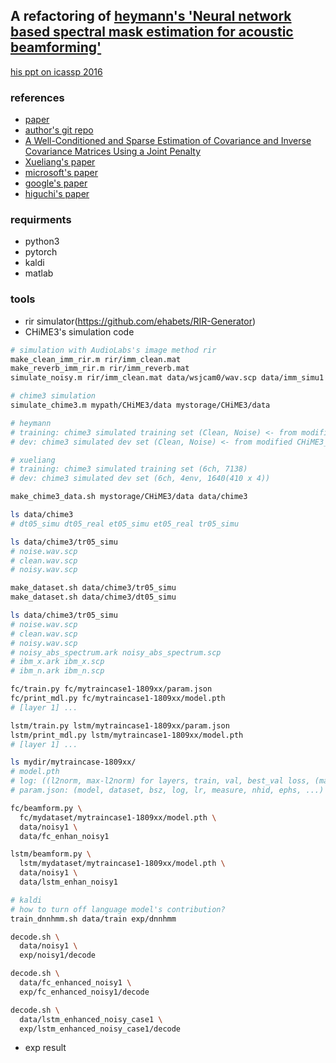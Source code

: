 ## A refactoring of [heymann's 'Neural network based spectral mask estimation for acoustic beamforming'](https://github.com/fgnt/nn-gev)

[his ppt on icassp 2016](https://www.google.com/url?sa=t&rct=j&q=&esrc=s&source=web&cd=3&ved=2ahUKEwi6h6Sw54bdAhWFZt4KHQJlCdAQFjACegQIBxAC&url=https%3A%2F%2Fsigport.org%2Fsites%2Fdefault%2Ffiles%2Ficassp_2016_1.pdf&usg=AOvVaw3DmQHWT8LFJNCLWhmyy-QB)

### references

- [paper]()
- [author's git repo](https://github.com/fgnt/nn-gev)
- [A Well-Conditioned and Sparse Estimation of Covariance
and Inverse Covariance Matrices Using a Joint Penalty](https://stt.msu.edu/users/mauryaas/Ashwini_JPEN.pdf)
- [Xueliang's paper]()
- [microsoft's paper]()
- [google's paper]()
- [higuchi's paper]()

### requirments

- python3
- pytorch
- kaldi
- matlab

### tools
- rir simulator(https://github.com/ehabets/RIR-Generator)
- CHiME3's simulation code

```sh
# simulation with AudioLabs's image method rir
make_clean_imm_rir.m rir/imm_clean.mat
make_reverb_imm_rir.m rir/imm_reverb.mat
simulate_noisy.m rir/imm_clean.mat data/wsjcam0/wav.scp data/imm_simu1

# chime3 simulation
simulate_chime3.m mypath/CHiME3/data mystorage/CHiME3/data

# heymann
# training: chime3 simulated training set (Clean, Noise) <- from modified CHiME3_simulate_data.m
# dev: chime3 simulated dev set (Clean, Noise) <- from modified CHiME3_simulate_data.m

# xueliang
# training: chime3 simulated training set (6ch, 7138)
# dev: chime3 simulated dev set (6ch, 4env, 1640(410 x 4))

make_chime3_data.sh mystorage/CHiME3/data data/chime3

ls data/chime3
# dt05_simu dt05_real et05_simu et05_real tr05_simu

ls data/chime3/tr05_simu
# noise.wav.scp
# clean.wav.scp
# noisy.wav.scp

make_dataset.sh data/chime3/tr05_simu
make_dataset.sh data/chime3/dt05_simu

ls data/chime3/tr05_simu
# noise.wav.scp
# clean.wav.scp
# noisy.wav.scp
# noisy_abs_spectrum.ark noisy_abs_spectrum.scp
# ibm_x.ark ibm_x.scp
# ibm_n.ark ibm_n.scp

fc/train.py fc/mytraincase1-1809xx/param.json
fc/print_mdl.py fc/mytraincase1-1809xx/model.pth
# [layer 1] ... 

lstm/train.py lstm/mytraincase1-1809xx/param.json
lstm/print_mdl.py lstm/mytraincase1-1809xx/model.pth
# [layer 1] ... 

ls mydir/mytraincase-1809xx/
# model.pth
# log: ((l2norm, max-l2norm) for layers, train, val, best_val loss, (max, min, mean, median, var)mse)x(for epochs)
# param.json: (model, dataset, bsz, log, lr, measure, nhid, ephs, ...)

fc/beamform.py \
  fc/mydataset/mytraincase1-1809xx/model.pth \
  data/noisy1 \
  data/fc_enhan_noisy1

lstm/beamform.py \
  lstm/mydataset/mytraincase1-1809xx/model.pth \
  data/noisy1 \
  data/lstm_enhan_noisy1

# kaldi 
# how to turn off language model's contribution?
train_dnnhmm.sh data/train exp/dnnhmm

decode.sh \
  data/noisy1 \
  exp/noisy1/decode

decode.sh \
  data/fc_enhanced_noisy1 \
  exp/fc_enhanced_noisy1/decode

decode.sh \
  data/lstm_enhanced_noisy_case1 \
  exp/lstm_enhanced_noisy_case1/decode
```

- exp result
